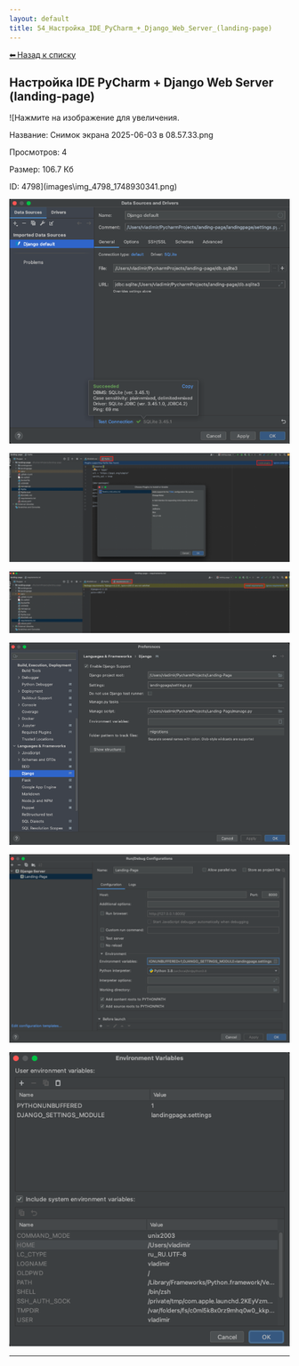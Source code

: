 ```yaml
---
layout: default
title: 54_Настройка_IDE_PyCharm_+_Django_Web_Server_(landing-page)
---
```

<a class="back-link" href="index.html">⬅ Назад к списку</a>


##  Настройка IDE PyCharm + Django Web Server (landing-page) 

  
![Нажмите на изображение для увеличения.



Название:	Снимок экрана 2025-06-03 в 08.57.33.png

Просмотров:	4

Размер:	106.7 Кб

ID:	4798](images\\img_4798_1748930341.png)  
  
![Нажмите на изображение для увеличения.  Название:	Снимок экрана 2025-06-03 в 08.29.21.png Просмотров:	0 Размер:	72.6 Кб ID:	4795](images\\img_4795_1748929325.png)  
  
![Нажмите на изображение для увеличения.  Название:	Снимок экрана 2025-06-03 в 08.34.48.png Просмотров:	0 Размер:	427.3 Кб ID:	4796](images\\img_4796_1748929342.png)  
  
![Нажмите на изображение для увеличения.  Название:	Снимок экрана 2025-06-03 в 08.35.06.png Просмотров:	0 Размер:	150.9 Кб ID:	4797](images\\img_4797_1748929358.png)  
  
![Нажмите на изображение для увеличения.  Название:	Снимок экрана 2025-06-02 в 22.37.32.png Просмотров:	0 Размер:	85.1 Кб ID:	4792](images\\img_4792_1748894043.png)  
  
![Нажмите на изображение для увеличения.  Название:	Снимок экрана 2025-06-02 в 22.37.46.png Просмотров:	0 Размер:	67.4 Кб ID:	4793](images\\img_4793_1748894086.png)  
  
![Нажмите на изображение для увеличения.  Название:	Снимок экрана 2025-06-02 в 22.37.49.png Просмотров:	0 Размер:	49.0 Кб ID:	4794](images\\img_4794_1748894124.png)  
  



---

